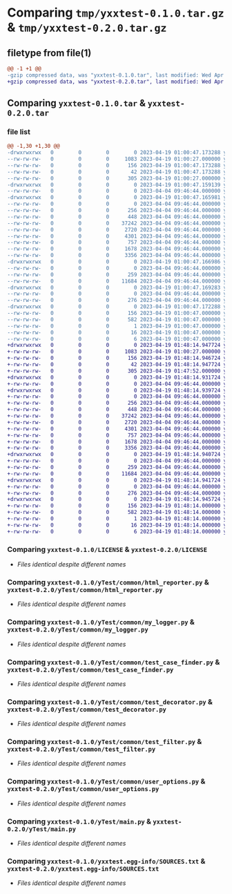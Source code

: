 # Comparing `tmp/yxxtest-0.1.0.tar.gz` & `tmp/yxxtest-0.2.0.tar.gz`

## filetype from file(1)

```diff
@@ -1 +1 @@
-gzip compressed data, was "yxxtest-0.1.0.tar", last modified: Wed Apr 19 01:00:47 2023, max compression
+gzip compressed data, was "yxxtest-0.2.0.tar", last modified: Wed Apr 19 01:48:14 2023, max compression
```

## Comparing `yxxtest-0.1.0.tar` & `yxxtest-0.2.0.tar`

### file list

```diff
@@ -1,30 +1,30 @@
-drwxrwxrwx   0        0        0        0 2023-04-19 01:00:47.173288 yxxtest-0.1.0/
--rw-rw-rw-   0        0        0     1083 2023-04-19 01:00:27.000000 yxxtest-0.1.0/LICENSE
--rw-rw-rw-   0        0        0      156 2023-04-19 01:00:47.173288 yxxtest-0.1.0/PKG-INFO
--rw-rw-rw-   0        0        0       42 2023-04-19 01:00:47.173288 yxxtest-0.1.0/setup.cfg
--rw-rw-rw-   0        0        0      305 2023-04-19 01:00:27.000000 yxxtest-0.1.0/setup.py
-drwxrwxrwx   0        0        0        0 2023-04-19 01:00:47.159139 yxxtest-0.1.0/yTest/
--rw-rw-rw-   0        0        0        0 2023-04-04 09:46:44.000000 yxxtest-0.1.0/yTest/__init__.py
-drwxrwxrwx   0        0        0        0 2023-04-19 01:00:47.165981 yxxtest-0.1.0/yTest/common/
--rw-rw-rw-   0        0        0        0 2023-04-04 09:46:44.000000 yxxtest-0.1.0/yTest/common/__init__.py
--rw-rw-rw-   0        0        0      256 2023-04-04 09:46:44.000000 yxxtest-0.1.0/yTest/common/customize_error.py
--rw-rw-rw-   0        0        0      448 2023-04-04 09:46:44.000000 yxxtest-0.1.0/yTest/common/data_provider.py
--rw-rw-rw-   0        0        0    37242 2023-04-04 09:46:44.000000 yxxtest-0.1.0/yTest/common/html_reporter.py
--rw-rw-rw-   0        0        0     2720 2023-04-04 09:46:44.000000 yxxtest-0.1.0/yTest/common/my_logger.py
--rw-rw-rw-   0        0        0     4301 2023-04-04 09:46:44.000000 yxxtest-0.1.0/yTest/common/test_case_finder.py
--rw-rw-rw-   0        0        0      757 2023-04-04 09:46:44.000000 yxxtest-0.1.0/yTest/common/test_decorator.py
--rw-rw-rw-   0        0        0     1678 2023-04-04 09:46:44.000000 yxxtest-0.1.0/yTest/common/test_filter.py
--rw-rw-rw-   0        0        0     3356 2023-04-04 09:46:44.000000 yxxtest-0.1.0/yTest/common/user_options.py
-drwxrwxrwx   0        0        0        0 2023-04-19 01:00:47.166986 yxxtest-0.1.0/yTest/configs/
--rw-rw-rw-   0        0        0        0 2023-04-04 09:46:44.000000 yxxtest-0.1.0/yTest/configs/__init__.py
--rw-rw-rw-   0        0        0      259 2023-04-04 09:46:44.000000 yxxtest-0.1.0/yTest/configs/global_config.py
--rw-rw-rw-   0        0        0    11684 2023-04-04 09:46:44.000000 yxxtest-0.1.0/yTest/main.py
-drwxrwxrwx   0        0        0        0 2023-04-19 01:00:47.169283 yxxtest-0.1.0/yTest/utilities/
--rw-rw-rw-   0        0        0        0 2023-04-04 09:46:44.000000 yxxtest-0.1.0/yTest/utilities/__init__.py
--rw-rw-rw-   0        0        0      276 2023-04-04 09:46:44.000000 yxxtest-0.1.0/yTest/utilities/yaml_helper.py
-drwxrwxrwx   0        0        0        0 2023-04-19 01:00:47.172288 yxxtest-0.1.0/yxxtest.egg-info/
--rw-rw-rw-   0        0        0      156 2023-04-19 01:00:47.000000 yxxtest-0.1.0/yxxtest.egg-info/PKG-INFO
--rw-rw-rw-   0        0        0      582 2023-04-19 01:00:47.000000 yxxtest-0.1.0/yxxtest.egg-info/SOURCES.txt
--rw-rw-rw-   0        0        0        1 2023-04-19 01:00:47.000000 yxxtest-0.1.0/yxxtest.egg-info/dependency_links.txt
--rw-rw-rw-   0        0        0       16 2023-04-19 01:00:47.000000 yxxtest-0.1.0/yxxtest.egg-info/requires.txt
--rw-rw-rw-   0        0        0        6 2023-04-19 01:00:47.000000 yxxtest-0.1.0/yxxtest.egg-info/top_level.txt
+drwxrwxrwx   0        0        0        0 2023-04-19 01:48:14.947724 yxxtest-0.2.0/
+-rw-rw-rw-   0        0        0     1083 2023-04-19 01:00:27.000000 yxxtest-0.2.0/LICENSE
+-rw-rw-rw-   0        0        0      156 2023-04-19 01:48:14.946724 yxxtest-0.2.0/PKG-INFO
+-rw-rw-rw-   0        0        0       42 2023-04-19 01:48:14.947724 yxxtest-0.2.0/setup.cfg
+-rw-rw-rw-   0        0        0      305 2023-04-19 01:47:52.000000 yxxtest-0.2.0/setup.py
+drwxrwxrwx   0        0        0        0 2023-04-19 01:48:14.931724 yxxtest-0.2.0/yTest/
+-rw-rw-rw-   0        0        0        0 2023-04-04 09:46:44.000000 yxxtest-0.2.0/yTest/__init__.py
+drwxrwxrwx   0        0        0        0 2023-04-19 01:48:14.939724 yxxtest-0.2.0/yTest/common/
+-rw-rw-rw-   0        0        0        0 2023-04-04 09:46:44.000000 yxxtest-0.2.0/yTest/common/__init__.py
+-rw-rw-rw-   0        0        0      256 2023-04-04 09:46:44.000000 yxxtest-0.2.0/yTest/common/customize_error.py
+-rw-rw-rw-   0        0        0      448 2023-04-04 09:46:44.000000 yxxtest-0.2.0/yTest/common/data_provider.py
+-rw-rw-rw-   0        0        0    37242 2023-04-04 09:46:44.000000 yxxtest-0.2.0/yTest/common/html_reporter.py
+-rw-rw-rw-   0        0        0     2720 2023-04-04 09:46:44.000000 yxxtest-0.2.0/yTest/common/my_logger.py
+-rw-rw-rw-   0        0        0     4301 2023-04-04 09:46:44.000000 yxxtest-0.2.0/yTest/common/test_case_finder.py
+-rw-rw-rw-   0        0        0      757 2023-04-04 09:46:44.000000 yxxtest-0.2.0/yTest/common/test_decorator.py
+-rw-rw-rw-   0        0        0     1678 2023-04-04 09:46:44.000000 yxxtest-0.2.0/yTest/common/test_filter.py
+-rw-rw-rw-   0        0        0     3356 2023-04-04 09:46:44.000000 yxxtest-0.2.0/yTest/common/user_options.py
+drwxrwxrwx   0        0        0        0 2023-04-19 01:48:14.940724 yxxtest-0.2.0/yTest/configs/
+-rw-rw-rw-   0        0        0        0 2023-04-04 09:46:44.000000 yxxtest-0.2.0/yTest/configs/__init__.py
+-rw-rw-rw-   0        0        0      259 2023-04-04 09:46:44.000000 yxxtest-0.2.0/yTest/configs/global_config.py
+-rw-rw-rw-   0        0        0    11684 2023-04-04 09:46:44.000000 yxxtest-0.2.0/yTest/main.py
+drwxrwxrwx   0        0        0        0 2023-04-19 01:48:14.941724 yxxtest-0.2.0/yTest/utilities/
+-rw-rw-rw-   0        0        0        0 2023-04-04 09:46:44.000000 yxxtest-0.2.0/yTest/utilities/__init__.py
+-rw-rw-rw-   0        0        0      276 2023-04-04 09:46:44.000000 yxxtest-0.2.0/yTest/utilities/yaml_helper.py
+drwxrwxrwx   0        0        0        0 2023-04-19 01:48:14.945724 yxxtest-0.2.0/yxxtest.egg-info/
+-rw-rw-rw-   0        0        0      156 2023-04-19 01:48:14.000000 yxxtest-0.2.0/yxxtest.egg-info/PKG-INFO
+-rw-rw-rw-   0        0        0      582 2023-04-19 01:48:14.000000 yxxtest-0.2.0/yxxtest.egg-info/SOURCES.txt
+-rw-rw-rw-   0        0        0        1 2023-04-19 01:48:14.000000 yxxtest-0.2.0/yxxtest.egg-info/dependency_links.txt
+-rw-rw-rw-   0        0        0       16 2023-04-19 01:48:14.000000 yxxtest-0.2.0/yxxtest.egg-info/requires.txt
+-rw-rw-rw-   0        0        0        6 2023-04-19 01:48:14.000000 yxxtest-0.2.0/yxxtest.egg-info/top_level.txt
```

### Comparing `yxxtest-0.1.0/LICENSE` & `yxxtest-0.2.0/LICENSE`

 * *Files identical despite different names*

### Comparing `yxxtest-0.1.0/yTest/common/html_reporter.py` & `yxxtest-0.2.0/yTest/common/html_reporter.py`

 * *Files identical despite different names*

### Comparing `yxxtest-0.1.0/yTest/common/my_logger.py` & `yxxtest-0.2.0/yTest/common/my_logger.py`

 * *Files identical despite different names*

### Comparing `yxxtest-0.1.0/yTest/common/test_case_finder.py` & `yxxtest-0.2.0/yTest/common/test_case_finder.py`

 * *Files identical despite different names*

### Comparing `yxxtest-0.1.0/yTest/common/test_decorator.py` & `yxxtest-0.2.0/yTest/common/test_decorator.py`

 * *Files identical despite different names*

### Comparing `yxxtest-0.1.0/yTest/common/test_filter.py` & `yxxtest-0.2.0/yTest/common/test_filter.py`

 * *Files identical despite different names*

### Comparing `yxxtest-0.1.0/yTest/common/user_options.py` & `yxxtest-0.2.0/yTest/common/user_options.py`

 * *Files identical despite different names*

### Comparing `yxxtest-0.1.0/yTest/main.py` & `yxxtest-0.2.0/yTest/main.py`

 * *Files identical despite different names*

### Comparing `yxxtest-0.1.0/yxxtest.egg-info/SOURCES.txt` & `yxxtest-0.2.0/yxxtest.egg-info/SOURCES.txt`

 * *Files identical despite different names*

